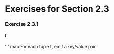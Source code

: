 # Exercises for Section 2.3
### Exercise 2.3.1 
#### i
'''
map:For each tuple t, emit a key/value pair

 
